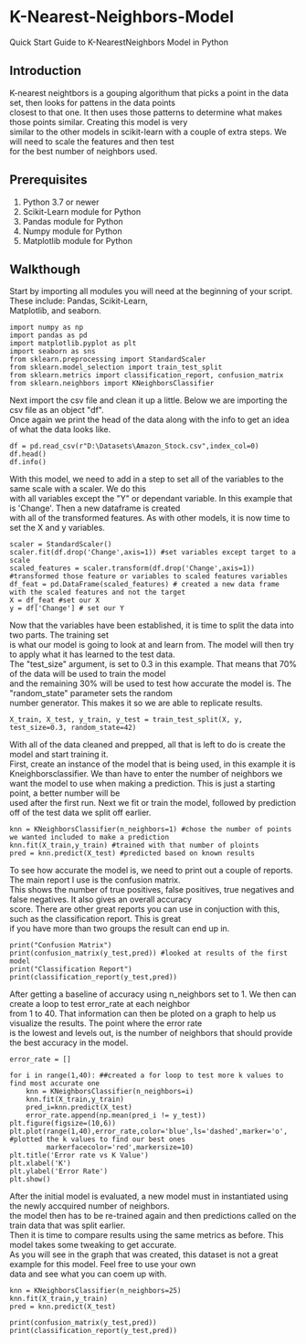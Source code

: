 # K-Nearest-Neighbors-Model
Quick Start Guide to K-NearestNeighbors Model in Python  
  
## Introduction  
K-nearest neightbors is a gouping algorithum that picks a point in the data set, then looks for pattens in the data points  
closest to that one. It then uses those patterns to determine what makes those points similar. Creating this model is very  
similar to the other models in scikit-learn with a couple of extra steps. We will need to scale the features and then test  
for the best number of neighbors used.
 
## Prerequisites
1. Python 3.7 or newer  
2. Scikit-Learn module for Python  
3. Pandas module for Python  
4. Numpy module for Python  
5. Matplotlib module for Python
  
## Walkthough  
Start by importing all modules you will need at the beginning of your script. These include: Pandas, Scikit-Learn,  
Matplotlib,  and seaborn.  
```
import numpy as np
import pandas as pd
import matplotlib.pyplot as plt
import seaborn as sns
from sklearn.preprocessing import StandardScaler
from sklearn.model_selection import train_test_split
from sklearn.metrics import classification_report, confusion_matrix
from sklearn.neighbors import KNeighborsClassifier
```  
Next import the csv file and clean it up a little. Below we are importing the csv file as an object "df".  
Once again we print the head of the data along with the info to get an idea of what the data looks like.  

```
df = pd.read_csv(r"D:\Datasets\Amazon_Stock.csv",index_col=0)
df.head()
df.info()
```  
With this model, we need to add in a step to set all of the variables to the same scale with a scaler. We do this  
with all variables except the "Y" or dependant variable. In this example that is 'Change'. Then a new dataframe is created  
with all of the transformed features. As with other models, it is now time to set the X and y variables.
```
scaler = StandardScaler()
scaler.fit(df.drop('Change',axis=1)) #set variables except target to a scale
scaled_features = scaler.transform(df.drop('Change',axis=1)) #transformed those feature or variables to scaled features variables
df_feat = pd.DataFrame(scaled_features) # created a new data frame with the scaled features and not the target
X = df_feat #set our X
y = df['Change'] # set our Y
```  
Now that the variables have been established, it is time to split the data into two parts. The training set  
is what our model is going to look at and learn from. The model will then try to apply what it has learned to the test data.  
The "test_size" argument, is set to 0.3 in this example. That means that 70% of the data will be used to train the model  
and the remaining 30% will be used to test how accurate the model is. The "random_state" parameter sets the random  
number generator. This makes it so we are able to replicate results.  
```
X_train, X_test, y_train, y_test = train_test_split(X, y, test_size=0.3, random_state=42)
```


With all of the data cleaned and prepped, all that is left to do is create the model and start training it.  
First, create an instance of the model that is being used, in this example it is Kneighborsclassifier. We than have to enter the number of neighbors we want the model to use when making a prediction. This is just a starting point, a better number will be   
used after the first run. Next we fit or train the model, followed by prediction off of the test data we split off earlier.
```
knn = KNeighborsClassifier(n_neighbors=1) #chose the number of points we wanted included to make a prediction
knn.fit(X_train,y_train) #trained with that number of ploints
pred = knn.predict(X_test) #predicted based on known results

```  
To see how accurate the model is, we need to print out a couple of reports. The main report I use is the confusion matrix.  
This shows the number of true positives, false positives, true negatives and false negatives. It also gives an overall accuracy  
score. There are other great reports you can use in conjuction with this, such as the classification report. This is great  
if you have more than two groups the result can end up in.  
```
print("Confusion Matrix")
print(confusion_matrix(y_test,pred)) #looked at results of the first model
print("Classification Report")
print(classification_report(y_test,pred))
```  
After getting a baseline of accuracy using n_neighbors set to 1. We then can create a loop to test error_rate at each neighbor  
from 1 to 40. That information can then be ploted on a graph to help us visualize the results. The point where the error rate  
is the lowest and levels out, is the number of neighbors that should provide the best accuracy in the model.  
```
error_rate = []

for i in range(1,40): ##created a for loop to test more k values to find most accurate one
    knn = KNeighborsClassifier(n_neighbors=i)
    knn.fit(X_train,y_train)
    pred_i=knn.predict(X_test)
    error_rate.append(np.mean(pred_i != y_test))
plt.figure(figsize=(10,6))
plt.plot(range(1,40),error_rate,color='blue',ls='dashed',marker='o', #plotted the k values to find our best ones
         markerfacecolor='red',markersize=10)
plt.title('Error rate vs K Value')
plt.xlabel('K')
plt.ylabel('Error Rate')
plt.show()
```  
After the initial model is evaluated, a new model must in instantiated using the newly accquired number of neighbors.  
the model then has to be re-trained again and then predictions called on the train data that was split earlier.  
Then it is time to compare results using the same metrics as before. This model takes some tweaking to get accurate.  
As you will see in the graph that was created, this dataset is not a great example for this model. Feel free to use your own  
data and see what you can coem up with.  
```
knn = KNeighborsClassifier(n_neighbors=25)
knn.fit(X_train,y_train)
pred = knn.predict(X_test)

print(confusion_matrix(y_test,pred))
print(classification_report(y_test,pred))
```








